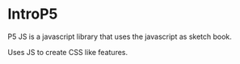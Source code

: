 # IntroP5


P5 JS is a javascript library that uses the javascript as sketch book.

Uses JS to create CSS like features. 